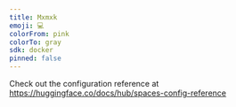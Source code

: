 ```yaml
---
title: Mxmxk
emoji: 💻
colorFrom: pink
colorTo: gray
sdk: docker
pinned: false
---
```


Check out the configuration reference at https://huggingface.co/docs/hub/spaces-config-reference
